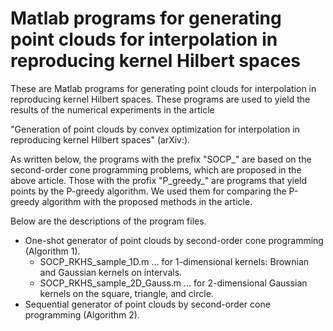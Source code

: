 <H1> Matlab programs for generating point clouds for interpolation in reproducing kernel Hilbert spaces </H1>

These are Matlab programs for generating point clouds for interpolation in reproducing kernel Hilbert spaces. 
These programs are used to yield the results of the numerical experiments in the article

"Generation of point clouds by convex optimization for interpolation in reproducing kernel Hilbert spaces" (arXiv:).

As written below, the programs with the prefix "SOCP_" are based on the second-order cone programming problems, which are proposed in the above article. Those with the profix "P_greedy_" are programs that yield points by the P-greedy algorithm. We used them for comparing the P-greedy algorithm with the proposed methods in the article. 

Below are the descriptions of the program files.

<ul>
  <li> One-shot generator of point clouds by second-order cone programming (Algorithm 1).
    <ul>
    <li> SOCP_RKHS_sample_1D.m &hellip; for 1-dimensional kernels: Brownian and Gaussian kernels on intervals. 
    <li> SOCP_RKHS_sample_2D_Gauss.m &hellip; for 2-dimensional Gaussian kernels on the square, triangle, and circle.
    </ul>
  </li>
  <li> Sequential generator of point clouds by second-order cone programming (Algorithm 2).
  </li>

</ul>
